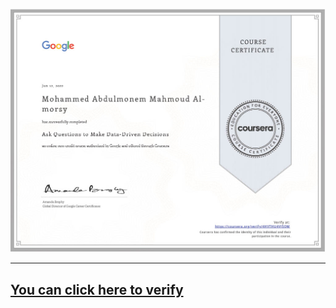 ![](/images/certificates/ASQ.jpg)

---

[You can click here to verify](https://coursera.org/share/887a01af8461a150885c0a9eb1e300d7)
---
